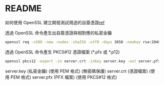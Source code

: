 # README

如何使用 OpenSSL 建立開發測試用途的自簽憑證[ref]

透過 OpenSSL 命令產生出自簽憑證與相對應的私密金鑰

```sh
openssl req -x509 -new -nodes -sha256 -utf8 -days 3650 -newkey rsa:2048 -keyout server.key -out server.crt -config ssl.conf
```

透過 OpenSSL 命令產生 PKCS#12 憑證檔案 (*.pfx 或 *.p12)

```sh
openssl pkcs12 -export -in server.crt -inkey server.key -out server.pfx
```

server.key (私密金鑰) (使用 PEM 格式) (無密碼保護)
server.crt (憑證檔案) (使用 PEM 格式)
server.pfx (PFX 檔案) (使用 PKCS#12 格式)

[ref]: https://blog.miniasp.com/post/2019/02/25/Creating-Self-signed-Certificate-using-OpenSSL "Creating-Self-signed-Certificate-using-OpenSSL"
